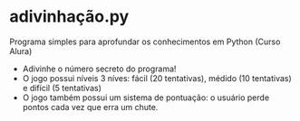 # adivinhação.py
Programa simples para aprofundar os conhecimentos em Python (Curso Alura)
- Adivinhe o número secreto do programa!
- O jogo possui níveis 3 níves: fácil (20 tentativas), médido (10 tentativas) e difícil (5 tentativas)
- O jogo também possui um sistema de pontuação: o usuário perde pontos cada vez que erra um chute.
